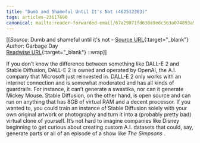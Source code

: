 ```yaml
---
title: "Dumb and Shameful Until It's Not (462512303)"
tags: articles-23617690
canonical: mailto:reader-forwarded-email/67a29971fd630a9edc563a074893a5ad
---
```


[[_Source_: Dumb and shameful until it's not - [Source URL](mailto:reader-forwarded-email/67a29971fd630a9edc563a074893a5ad){:target="_blank"}<br>
_Author_: Garbage Day<br>
[Readwise URL](https://readwise.io/open/462512303){:target="_blank"}
::wrap]]

If you don’t know the difference between something like DALL-E 2 and Stable Diffusion, DALL-E 2 is owned and operated by OpenAI, the A.I. company that Microsoft just reinvested in. DALL-E 2 only works with an internet connection and is somewhat moderated and has all kinds of guardrails. For instance, it can’t generate a swastika, nor can it generate Mickey Mouse. Stable Diffusion, on the other hand, is open source and can run on anything that has 8GB of virtual RAM and a decent processor. If you wanted to, you could train an instance of Stable Diffusion solely with your own original artwork or photography and turn it into a (probably pretty bad) virtual clone of yourself. It’s not hard to imagine companies like Disney beginning to get curious about creating custom A.I. datasets that could, say, generate parts or all of an episode of a show like *The Simpsons* .
